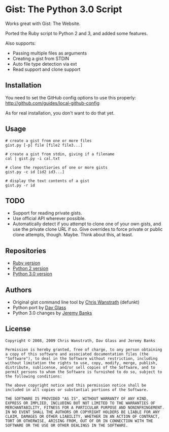 Gist: The Python 3.0 Script
===========================

Works great with Gist: The Website.

Ported the Ruby script to Python 2 and 3, and added some features.

Also supports:

 * Passing multiple files as arguments
 * Creating a gist from STDIN
 * Auto file type detection via ext
 * Read support and clone support

Installation
------------

You need to set the GitHub config options to use this properly:
http://github.com/guides/local-github-config

As for real installation, you don't want to do that yet.

Usage
-----

	# create a gist from one or more files
	gist.py [-p] file [file2 file3...]
	
	# create a gist from stdin, giving if a filename
	cal | gist.py -i cal.txt
	
	# clone the repostiories of one or more gists
	gist.py -c id [id2 id3...]
	
	# display the text contents of a gist
	gist.py -r id

TODO
----

* Support for reading private gists.
* Use official API wherever possible.
* Automatically detect if you attempt to clone one of your own gists,
  and use the private clone URL if so. Give overrides to force private
  or public clone attempts, though. Maybe. Think about this, at least.

Repositories
------------

* [Ruby version](http://github.com/defunkt/gist/)
* [Python 2 version](http://github.com/davglass/gist/)
* [Python 3.0 version](http://github.com/JeremyBanks/gist/)

Authors
-------

* Original gist command line tool by [Chris Wanstrath](http://github.com/defunkt) (defunkt)
* Python port by [Dav Glass](http://github.com/davglass)
* Python 3.0 changes by [Jeremy Banks](http://github.com/jeremybanks)

License
-------

	Copyright © 2008, 2009 Chris Wanstrath, Dav Glass and Jeremy Banks
	
	Permission is hereby granted, free of charge, to any person obtaining
	a copy of this software and associated documentation files (the
	"Software"), to deal in the Software without restriction, including
	without limitation the rights to use, copy, modify, merge, publish,
	distribute, sublicense, and/or sell copies of the Software, and to
	permit persons to whom the Software is furnished to do so, subject to
	the following conditions:
	
	The above copyright notice and this permission notice shall be
	included in all copies or substantial portions of the Software.
	
	THE SOFTWARE IS PROVIDED "AS IS", WITHOUT WARRANTY OF ANY KIND,
	EXPRESS OR IMPLIED, INCLUDING BUT NOT LIMITED TO THE WARRANTIES OF
	MERCHANTABILITY, FITNESS FOR A PARTICULAR PURPOSE AND NONINFRINGEMENT.
	IN NO EVENT SHALL THE AUTHORS OR COPYRIGHT HOLDERS BE LIABLE FOR ANY
	CLAIM, DAMAGES OR OTHER LIABILITY, WHETHER IN AN ACTION OF CONTRACT,
	TORT OR OTHERWISE, ARISING FROM, OUT OF OR IN CONNECTION WITH THE
	SOFTWARE OR THE USE OR OTHER DEALINGS IN THE SOFTWARE.
